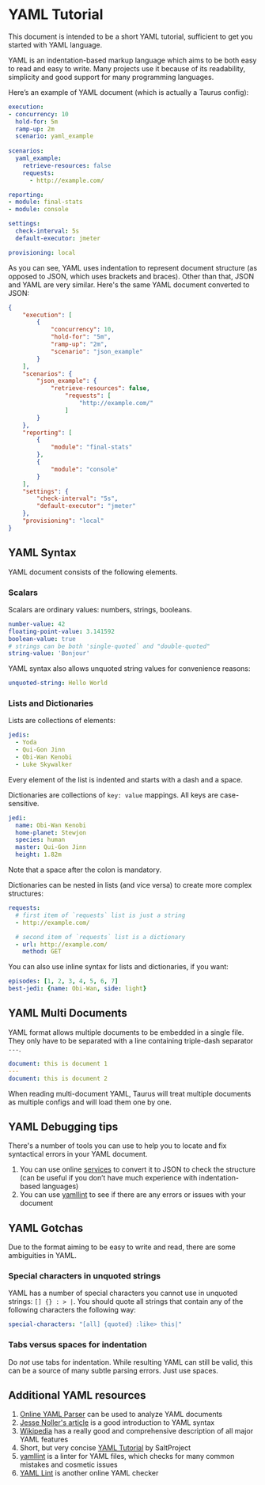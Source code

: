 # YAML Tutorial

This document is intended to be a short YAML tutorial, sufficient to get you started with YAML language.

YAML is an indentation-based markup language which aims to be both easy to read and easy to write. Many projects use
it because of its readability, simplicity and good support for many programming languages.

Here’s an example of YAML document (which is actually a Taurus config):

```yaml
execution:
- concurrency: 10
  hold-for: 5m
  ramp-up: 2m
  scenario: yaml_example
  
scenarios:
  yaml_example:
    retrieve-resources: false
    requests:
      - http://example.com/

reporting:
- module: final-stats
- module: console

settings:
  check-interval: 5s
  default-executor: jmeter

provisioning: local
```

As you can see, YAML uses indentation to represent document structure (as opposed to JSON, which uses brackets and
braces). Other than that, JSON and YAML are very similar. Here's the same YAML document converted to JSON:

```json
{
    "execution": [
        {
            "concurrency": 10,
            "hold-for": "5m",
            "ramp-up": "2m",
            "scenario": "json_example" 
        }
    ],
    "scenarios": {
        "json_example": {
            "retrieve-resources": false,
                "requests": [
                    "http://example.com/"
                ]
        }            
    },
    "reporting": [
        {
            "module": "final-stats"
        },
        {
            "module": "console"
        }
    ],
    "settings": {
        "check-interval": "5s",
        "default-executor": "jmeter"
    },
    "provisioning": "local"
}
```


## YAML Syntax

YAML document consists of the following elements.

### Scalars

Scalars are ordinary values: numbers, strings, booleans.
```yaml
number-value: 42
floating-point-value: 3.141592
boolean-value: true
# strings can be both 'single-quoted` and "double-quoted"
string-value: 'Bonjour'
```

YAML syntax also allows unquoted string values for convenience reasons:
```yaml
unquoted-string: Hello World
```

### Lists and Dictionaries

Lists are collections of elements:

```yaml
jedis:
  - Yoda
  - Qui-Gon Jinn
  - Obi-Wan Kenobi
  - Luke Skywalker
```

Every element of the list is indented and starts with a dash and a space.

Dictionaries are collections of `key: value` mappings. All keys are case-sensitive.

```yaml
jedi:
  name: Obi-Wan Kenobi
  home-planet: Stewjon
  species: human
  master: Qui-Gon Jinn
  height: 1.82m
```

Note that a space after the colon is mandatory.

Dictionaries can be nested in lists (and vice versa) to create more complex structures:

```yaml
requests:
  # first item of `requests` list is just a string
  - http://example.com/

  # second item of `requests` list is a dictionary
  - url: http://example.com/
    method: GET
```

You can also use inline syntax for lists and dictionaries, if you want:

```yaml
episodes: [1, 2, 3, 4, 5, 6, 7]
best-jedi: {name: Obi-Wan, side: light} 
```

## YAML Multi Documents

YAML format allows multiple documents to be embedded in a single file. They only have to be separated with a line containing triple-dash separator `---`.

```yaml
document: this is document 1
---
document: this is document 2
```

When reading multi-document YAML, Taurus will treat multiple documents as multiple configs and will load them one by one.

## YAML Debugging tips

There's a number of tools you can use to help you to locate and fix syntactical errors in your YAML document.

1. You can use online [services](https://yamltojson.com/) to convert it to JSON to check the structure (can be useful if you don’t have much experience with indentation-based languages)
2. You can use [yamllint](https://github.com/adrienverge/yamllint) to see if there are any errors or issues with your document


## YAML Gotchas

Due to the format aiming to be easy to write and read, there are some ambiguities in YAML.

### Special characters in unquoted strings
YAML has a number of special characters you cannot use in unquoted strings: ` [] {} : > | `.
You should quote all strings that contain any of the following characters the following way:
```yaml
special-characters: "[all] {quoted} :like> this|"
```

### Tabs versus spaces for indentation

Do *not* use tabs for indentation. While resulting YAML can still be valid, this can be a source of many subtle
parsing errors. Just use spaces.


## Additional YAML resources

1. [Online YAML Parser](https://yaml-online-parser.appspot.com/) can be used to analyze YAML documents
1. [Jesse Noller's article](https://jessenoller.com/blog/2009/04/13/yaml-aint-markup-language-completely-different) is a good introduction to YAML syntax
1. [Wikipedia](https://en.wikipedia.org/wiki/YAML) has a really good and comprehensive description of all major YAML features
1. Short, but very concise [YAML Tutorial](https://docs.saltproject.io/en/latest/topics/yaml/) by SaltProject
1. [yamllint](https://github.com/adrienverge/yamllint) is a linter for YAML files, which checks for many common mistakes and cosmetic issues
1. [YAML Lint](https://www.yamllint.com/) is another online YAML checker
